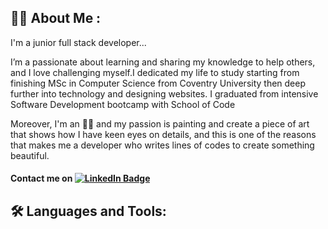 
## :woman_technologist: About Me :

I'm a junior full stack developer... 

I’m a passionate about learning and sharing my knowledge to help others, and I love challenging myself.I dedicated my life to study starting from finishing MSc in Computer Science from Coventry University then deep further into technology and designing websites. I graduated from intensive Software Development bootcamp with School of Code

Moreover, I'm an 👩‍🎨 and my passion is painting and create a piece of art that shows how I have keen eyes on details, and this is one of the reasons that makes me a developer who writes lines of codes to create something beautiful.

 <h4 id="badges"> Contact me on   
  <a href="https://www.linkedin.com/in/jena-zzubaydi/">
  <img src="https://img.shields.io/badge/LinkedIn-blue?style=for-the-badge&logo=linkedin&logoColor=white" alt="LinkedIn Badge"/>
  </a>
 </h4>


## :hammer_and_wrench: Languages and Tools:




